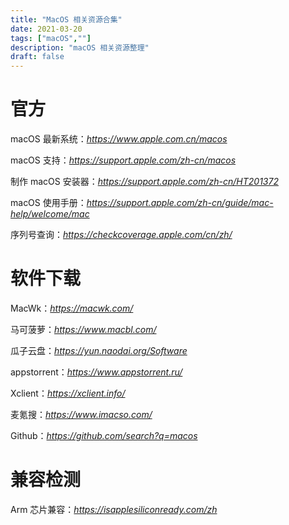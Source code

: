 ```yaml
---
title: "MacOS 相关资源合集"
date: 2021-03-20
tags: ["macOS",""]
description: "macOS 相关资源整理"
draft: false
---
```




# 官方

macOS 最新系统：*https://www.apple.com.cn/macos*

macOS 支持：*https://support.apple.com/zh-cn/macos*

制作 macOS 安装器：*https://support.apple.com/zh-cn/HT201372*

macOS 使用手册：*https://support.apple.com/zh-cn/guide/mac-help/welcome/mac*

序列号查询：*https://checkcoverage.apple.com/cn/zh/*



# 软件下载

MacWk：*https://macwk.com/*

马可菠萝：*https://www.macbl.com/*

瓜子云盘：*https://yun.naodai.org/Software*

appstorrent：*https://www.appstorrent.ru/*

Xclient：*https://xclient.info/*

麦氪搜：*https://www.imacso.com/*

Github：*https://github.com/search?q=macos*



# 兼容检测

Arm 芯片兼容：*https://isapplesiliconready.com/zh*

